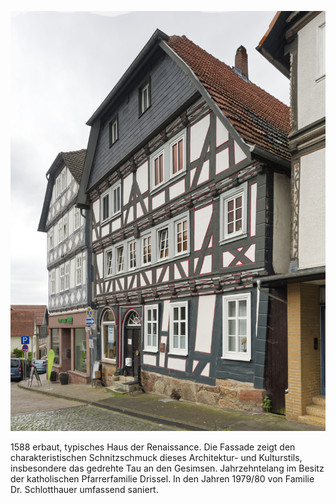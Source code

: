 ![Haus Drissel](./images/06634005/p19.jpg)

1588 erbaut, typisches Haus der Renaissance.
Die Fassade zeigt den charakteristischen Schnitzschmuck dieses Architektur- und Kulturstils, insbesondere das gedrehte Tau an den Gesimsen.
Jahrzehntelang im Besitz der katholischen Pfarrerfamilie Drissel.
In den Jahren 1979/80 von Familie Dr. Schlotthauer umfassend saniert.